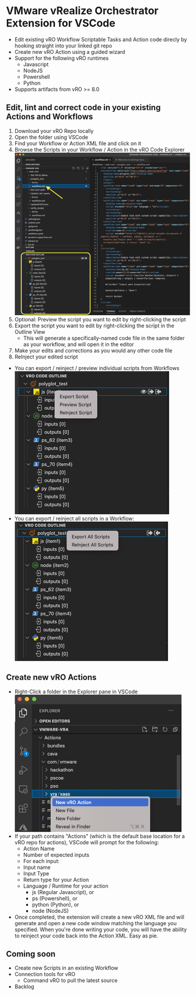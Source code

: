 # VMware vRealize Orchestrator Extension for VSCode

- Edit existing vRO Workflow Scriptable Tasks and Action code direcly by hooking straight into your linked git repo
- Create new vRO Action using a guided wizard
- Support for the following vRO runtimes
    - Javascript
    - NodeJS
    - Powershell
    - Python
- Supports artifacts from vRO >= 8.0

## Edit, lint and correct code in your existing Actions and Workflows

1. Download your vRO Repo locally
2. Open the folder using VSCode
3. Find your Workflow or Action XML file and click on it 
4. Browse the Scripts in your Workflow / Action in the vRO Code Explorer\
![](/screenshots/code-outline-view.png?raw=true "Use the Extension's vRO Code Outline View to see the scripted elements in your vRO Workflows and Actions")
6. Optional: Preview the script you want to edit by right-clicking the script
7. Export the script you want to edit by right-clicking the script in the Outline View
    - This will generate a specifically-named code file in the same folder as your workflow, and will open it in the editor
8. Make your edits and corrections as you would any other code file
9. ReInject your edited script
  - You can export / reinject / preview individual scripts from Workflows\
  ![](/screenshots/script-item-view.png?raw=true "Export Individual Scripts from Workflows (or Actions)")
  - You can export / reinject all scripts in a Workflow:\
  ![](/screenshots/base-item-view.png?raw=true "Export All Scripts from Workflows (or Actions)")

## Create new vRO Actions

- Right-Click a folder in the Explorer pane in VSCode\
![](/screenshots/new-action-view.png?raw=true "New Action Menu")
- If your path contains "Actions" (which is the default base location for a vRO repo for actions), VSCode will prompt for the following:
  - Action Name
  - Number of expected inputs
  -  For each input:
    - Input name
    - Input Type
  - Return type for your Action
  - Language / Runtime for your action
    - js (Regular Javascript), or
    - ps (Powershell), or
    - python (Python), or
    - node (NodeJS)
- Once completed, the extension will create a new vRO XML file and will generate and open a new code window matching the language you specified. When you're done writing your code, you will have the ability to reinject your code back into the Action XML. Easy as pie.

## Coming soon

- Create new Scripts in an existing Workflow
- Connection tools for vRO
    - Command vRO to pull the latest source
- Backlog
